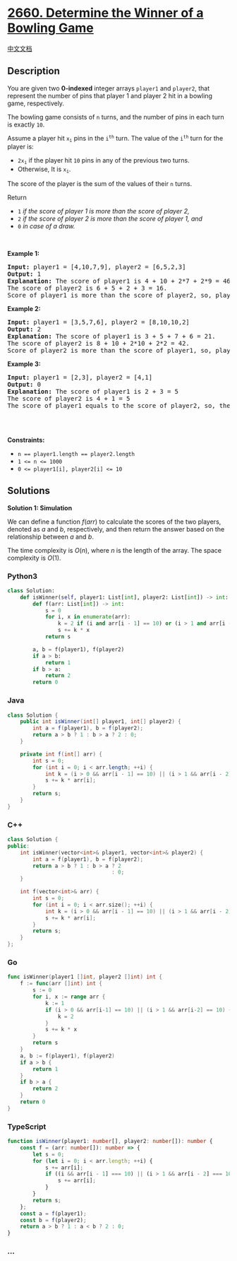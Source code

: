 # [2660. Determine the Winner of a Bowling Game](https://leetcode.com/problems/determine-the-winner-of-a-bowling-game)

[中文文档](/solution/2600-2699/2660.Determine%20the%20Winner%20of%20a%20Bowling%20Game/README.md)

## Description

<p>You are given two <strong>0-indexed</strong> integer arrays <code><font face="monospace">player1</font></code> and <code>player2</code>, that represent the number of pins that player 1 and player 2 hit in a bowling game, respectively.</p>

<p>The bowling game consists of <code>n</code> turns, and the number of pins in each turn is exactly <code>10</code>.</p>

<p>Assume a player hit <code>x<sub>i</sub></code> pins in the <code>i<sup>th</sup></code> turn. The value of the <code>i<sup>th</sup></code> turn for the player is:</p>

<ul>
	<li><code>2x<sub>i</sub></code> if the player hit <code>10</code> pins in any of the previous two turns.</li>
	<li>Otherwise, It is <code>x<sub>i</sub></code>.</li>
</ul>

<p>The score of the player is the sum of the values of their <code>n</code> turns.</p>

<p>Return</p>

<ul>
	<li><code>1</code> <em>if the score of player 1 is more than the score of player 2,</em></li>
	<li><code>2</code> <em>if the score of player 2 is more than the score of player 1, and</em></li>
	<li><code>0</code> <em>in case of a draw.</em></li>
</ul>

<p>&nbsp;</p>
<p><strong class="example">Example 1:</strong></p>

<pre>
<strong>Input:</strong> player1 = [4,10,7,9], player2 = [6,5,2,3]
<strong>Output:</strong> 1
<strong>Explanation:</strong> The score of player1 is 4 + 10 + 2*7 + 2*9 = 46.
The score of player2 is 6 + 5 + 2 + 3 = 16.
Score of player1 is more than the score of player2, so, player1 is the winner, and the answer is 1.
</pre>

<p><strong class="example">Example 2:</strong></p>

<pre>
<strong>Input:</strong> player1 = [3,5,7,6], player2 = [8,10,10,2]
<strong>Output:</strong> 2
<strong>Explanation:</strong> The score of player1 is 3 + 5 + 7 + 6 = 21.
The score of player2 is 8 + 10 + 2*10 + 2*2 = 42.
Score of player2 is more than the score of player1, so, player2 is the winner, and the answer is 2.
</pre>

<p><strong class="example">Example 3:</strong></p>

<pre>
<strong>Input:</strong> player1 = [2,3], player2 = [4,1]
<strong>Output:</strong> 0
<strong>Explanation:</strong> The score of player1 is 2 + 3 = 5
The score of player2 is 4 + 1 = 5
The score of player1 equals to the score of player2, so, there is a draw, and the answer is 0.

</pre>

<p>&nbsp;</p>
<p><strong>Constraints:</strong></p>

<ul>
	<li><code>n == player1.length == player2.length</code></li>
	<li><code>1 &lt;= n &lt;= 1000</code></li>
	<li><code>0 &lt;= player1[i], player2[i] &lt;= 10</code></li>
</ul>

## Solutions

**Solution 1: Simulation**

We can define a function $f(arr)$ to calculate the scores of the two players, denoted as $a$ and $b$, respectively, and then return the answer based on the relationship between $a$ and $b$.

The time complexity is $O(n)$, where $n$ is the length of the array. The space complexity is $O(1)$.

<!-- tabs:start -->

### **Python3**

```python
class Solution:
    def isWinner(self, player1: List[int], player2: List[int]) -> int:
        def f(arr: List[int]) -> int:
            s = 0
            for i, x in enumerate(arr):
                k = 2 if (i and arr[i - 1] == 10) or (i > 1 and arr[i - 2] == 10) else 1
                s += k * x
            return s

        a, b = f(player1), f(player2)
        if a > b:
            return 1
        if b > a:
            return 2
        return 0
```

### **Java**

```java
class Solution {
    public int isWinner(int[] player1, int[] player2) {
        int a = f(player1), b = f(player2);
        return a > b ? 1 : b > a ? 2 : 0;
    }

    private int f(int[] arr) {
        int s = 0;
        for (int i = 0; i < arr.length; ++i) {
            int k = (i > 0 && arr[i - 1] == 10) || (i > 1 && arr[i - 2] == 10) ? 2 : 1;
            s += k * arr[i];
        }
        return s;
    }
}
```

### **C++**

```cpp
class Solution {
public:
    int isWinner(vector<int>& player1, vector<int>& player2) {
        int a = f(player1), b = f(player2);
        return a > b ? 1 : b > a ? 2
                                 : 0;
    }

    int f(vector<int>& arr) {
        int s = 0;
        for (int i = 0; i < arr.size(); ++i) {
            int k = (i > 0 && arr[i - 1] == 10) || (i > 1 && arr[i - 2] == 10) ? 2 : 1;
            s += k * arr[i];
        }
        return s;
    }
};
```

### **Go**

```go
func isWinner(player1 []int, player2 []int) int {
	f := func(arr []int) int {
		s := 0
		for i, x := range arr {
			k := 1
			if (i > 0 && arr[i-1] == 10) || (i > 1 && arr[i-2] == 10) {
				k = 2
			}
			s += k * x
		}
		return s
	}
	a, b := f(player1), f(player2)
	if a > b {
		return 1
	}
	if b > a {
		return 2
	}
	return 0
}
```

### **TypeScript**

```ts
function isWinner(player1: number[], player2: number[]): number {
    const f = (arr: number[]): number => {
        let s = 0;
        for (let i = 0; i < arr.length; ++i) {
            s += arr[i];
            if ((i && arr[i - 1] === 10) || (i > 1 && arr[i - 2] === 10)) {
                s += arr[i];
            }
        }
        return s;
    };
    const a = f(player1);
    const b = f(player2);
    return a > b ? 1 : a < b ? 2 : 0;
}
```

### **...**

```

```

<!-- tabs:end -->
